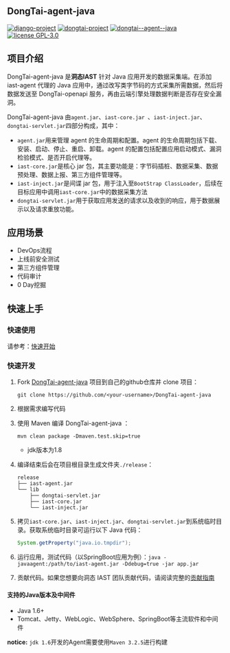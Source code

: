 ## DongTai-agent-java

[![django-project](https://img.shields.io/badge/django%20versions-3.0.3-blue)](https://www.djangoproject.com/)
[![dongtai-project](https://img.shields.io/badge/dongtai%20versions-beta-green)](https://github.com/huoxianclub/dongtai)
[![dongtai--agent--java](https://img.shields.io/badge/dongtai--agent--java-v1.0.0-lightgrey)](https://github.com/huoxianclub/dongtai-web)
[![license GPL-3.0](https://img.shields.io/github/license/HXSecurity/DongTai-agent-java)](https://github.com/HXSecurity/DongTai-agent-java/blob/main/LICENSE)


## 项目介绍

DongTai-agent-java 是**洞态IAST** 针对 Java 应用开发的数据采集端。在添加 iast-agent 代理的 Java 应用中，通过改写类字节码的方式采集所需数据，然后将数据发送至 DongTai-openapi 服务，再由云端引擎处理数据判断是否存在安全漏洞。

DongTai-agent-java 由`agent.jar`、`iast-core.jar `、`iast-inject.jar`、`dongtai-servlet.jar`四部分构成，其中：

- `agent.jar`用来管理 agent 的生命周期和配置。agent 的生命周期包括下载、安装、启动、停止、重启、卸载。agent 的配置包括配置应用启动模式、漏洞检验模式、是否开启代理等。
- `iast-core.jar`是核心 jar 包，其主要功能是：字节码插桩、数据采集、数据预处理、数据上报、第三方组件管理等。
- `iast-inject.jar`是间谍 jar 包，用于注入至`BootStrap ClassLoader`，后续在目标应用中调用`iast-core.jar`中的数据采集方法
- `dongtai-servlet.jar`用于获取应用发送的请求以及收到的响应，用于数据展示以及请求重放功能。

## 应用场景

- DevOps流程
- 上线前安全测试
- 第三方组件管理
- 代码审计
- 0 Day挖掘


## 快速上手

### 快速使用

请参考：[快速开始](https://hxsecurity.github.io/DongTaiDoc/#/doc/tutorial/quickstart)

### 快速开发

1. Fork [DongTai-agent-java](https://github.com/HXSecurity/DongTai-agent-java) 项目到自己的github仓库并 clone 项目：

   ```shell
   git clone https://github.com/<your-username>/DongTai-agent-java
   ```

2. 根据需求编写代码

3. 使用 Maven 编译 DongTai-agent-java ：

   ```shell
   mvn clean package -Dmaven.test.skip=true
   ```

    - jdk版本为1.8

4. 编译结束后会在项目根目录生成文件夹`./release`：

   ```
   release
   ├── iast-agent.jar
   └── lib
       ├── dongtai-servlet.jar
       ├── iast-core.jar
       └── iast-inject.jar
   ```

5. 拷贝`iast-core.jar`、`iast-inject.jar`、`dongtai-servlet.jar`到系统临时目录。获取系统临时目录可运行以下 Java 代码：

   ```java
   System.getProperty("java.io.tmpdir");
   ```

6. 运行应用，测试代码（以SpringBoot应用为例）：`java -javaagent:/path/to/iast-agent.jar -Ddebug=true -jar app.jar`

7. 贡献代码。如果您想要向洞态 IAST 团队贡献代码，请阅读完整的[贡献指南](https://github.com/HXSecurity/DongTai/blob/main/CONTRIBUTING.md)

#### 支持的Java版本及中间件

- Java 1.6+
- Tomcat、Jetty、WebLogic、WebSphere、SpringBoot等主流软件和中间件

**notice:** `jdk 1.6`开发的Agent需要使用`Maven 3.2.5`进行构建

